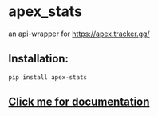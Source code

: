 # apex_stats
an api-wrapper for https://apex.tracker.gg/
## Installation:  
`pip install apex-stats`  
## [Click me for documentation](https://apex-stats.rtfd.io)  

